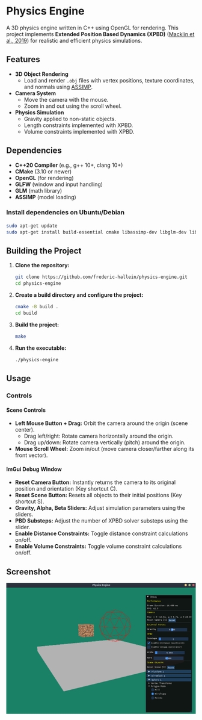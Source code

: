 # Physics Engine

A 3D physics engine written in C++ using OpenGL for rendering. This project implements **Extended Position Based Dynamics (XPBD)** ([Macklin et al., 2019](https://matthias-research.github.io/pages/publications/smallsteps.pdf)) for realistic and efficient physics simulations.



## Features

- **3D Object Rendering**
  - Load and render `.obj` files with vertex positions, texture coordinates, and normals using [ASSIMP](https://github.com/assimp/assimp).
- **Camera System**
  - Move the camera with the mouse.
  - Zoom in and out using the scroll wheel.
- **Physics Simulation**
  - Gravity applied to non-static objects.
  - Length constraints implemented with XPBD.
  - Volume constraints implemented with XPBD.



## Dependencies

- **C++20 Compiler** (e.g., g++ 10+, clang 10+)
- **CMake** (3.10 or newer)
- **OpenGL** (for rendering)
- **GLFW** (window and input handling)
- **GLM** (math library)
- **ASSIMP** (model loading)

### Install dependencies on Ubuntu/Debian

```sh
sudo apt-get update
sudo apt-get install build-essential cmake libassimp-dev libglm-dev libglfw3-dev libglew-dev
```



## Building the Project

1. **Clone the repository:**
    ```sh
    git clone https://github.com/frederic-hallein/physics-engine.git
    cd physics-engine
    ```

2. **Create a build directory and configure the project:**
    ```sh
    cmake -B build .
    cd build
    ```

3. **Build the project:**
    ```sh
    make
    ```

4. **Run the executable:**
    ```sh
    ./physics-engine
    ```



## Usage

### Controls

#### Scene Controls

- **Left Mouse Button + Drag:** Orbit the camera around the origin (scene center).
    - Drag left/right: Rotate camera horizontally around the origin.
    - Drag up/down: Rotate camera vertically (pitch) around the origin.
- **Mouse Scroll Wheel:** Zoom in/out (move camera closer/farther along its front vector).

#### ImGui Debug Window

- **Reset Camera Button:** Instantly returns the camera to its original position and orientation (Key shortcut C).
- **Reset Scene Button:** Resets all objects to their initial positions (Key shortcut S).
- **Gravity, Alpha, Beta Sliders:** Adjust simulation parameters using the sliders.
- **PBD Substeps:** Adjust the number of XPBD solver substeps using the slider.
- **Enable Distance Constraints:** Toggle distance constraint calculations on/off.
- **Enable Volume Constraints:** Toggle volume constraint calculations on/off.



## Screenshot

![Physics Engine Screenshot](res/screenshots/readme-screenshot.png)



